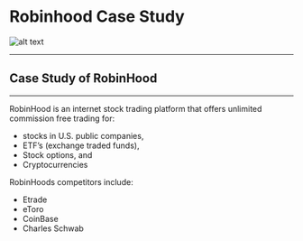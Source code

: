 # Robinhood Case Study

![alt text](image.jpg)

---

## Case Study of RobinHood

---

RobinHood is an internet stock trading platform that offers unlimited commission free trading for:
- stocks in U.S. public companies,
- ETF’s (exchange traded funds),
- Stock options, and
- Cryptocurrencies

RobinHoods competitors include:
- Etrade
- eToro
- CoinBase
- Charles Schwab
